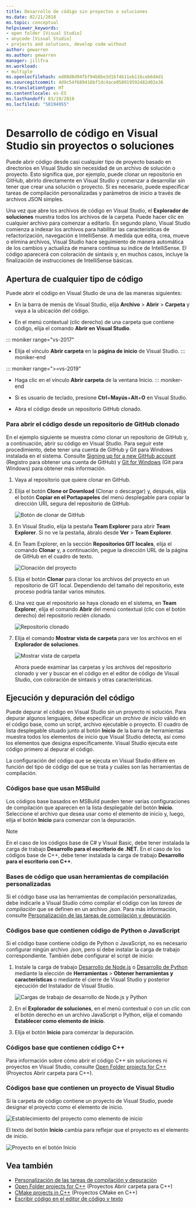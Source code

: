 ```yaml
---
title: Desarrollo de código sin proyectos o soluciones
ms.date: 02/21/2018
ms.topic: conceptual
helpviewer_keywords:
- open folder [Visual Studio]
- anycode [Visual Studio]
- projects and solutions, develop code without
author: gewarren
ms.author: gewarren
manager: jillfra
ms.workload:
- multiple
ms.openlocfilehash: ed08d8d94fbf94b8be3d1bf4b11eb116ceb6d4d1
ms.sourcegitcommit: 4d9c54f689416bf1dc4ace058919592482d02e36
ms.translationtype: HT
ms.contentlocale: es-ES
ms.lasthandoff: 03/19/2019
ms.locfileid: "58194955"
---
```

# <a name="develop-code-in-visual-studio-without-projects-or-solutions"></a>Desarrollo de código en Visual Studio sin proyectos o soluciones

Puede abrir código desde casi cualquier tipo de proyecto basado en directorios en Visual Studio sin necesidad de un archivo de solución o proyecto. Esto significa que, por ejemplo, puede clonar un repositorio en GitHub, abrirlo directamente en Visual Studio y comenzar a desarrollar sin tener que crear una solución o proyecto. Si es necesario, puede especificar tareas de compilación personalizadas y parámetros de inicio a través de archivos JSON simples.

Una vez que abre los archivos de código en Visual Studio, el **Explorador de soluciones** muestra todos los archivos de la carpeta. Puede hacer clic en cualquier archivo para comenzar a editarlo. En segundo plano, Visual Studio comienza a indexar los archivos para habilitar las características de refactorización, navegación e IntelliSense. A medida que edita, crea, mueve o elimina archivos, Visual Studio hace seguimiento de manera automática de los cambios y actualiza de manera continua su indice de IntelliSense. El código aparecerá con coloración de sintaxis y, en muchos casos, incluye la finalización de instrucciones de IntelliSense básicas.

## <a name="open-any-code"></a>Apertura de cualquier tipo de código

Puede abrir el código en Visual Studio de una de las maneras siguientes:

- En la barra de menús de Visual Studio, elija **Archivo** > **Abrir** > **Carpeta** y vaya a la ubicación del código.

- En el menú contextual (clic derecho) de una carpeta que contiene código, elija el comando **Abrir en Visual Studio**.

::: moniker range="vs-2017"
- Elija el vínculo **Abrir carpeta** en la **página de inicio** de Visual Studio.
::: moniker-end

::: moniker range=">=vs-2019"
- Haga clic en el vínculo **Abrir carpeta** de la ventana Inicio.
::: moniker-end

- Si es usuario de teclado, presione **Ctrl**+**Mayús**+**Alt**+**O** en Visual Studio.

- Abra el código desde un repositorio GitHub clonado.

### <a name="to-open-code-from-a-cloned-github-repo"></a>Para abrir el código desde un repositorio de GitHub clonado

En el ejemplo siguiente se muestra cómo clonar un repositorio de GitHub y, a continuación, abrir su código en Visual Studio. Para seguir este procedimiento, debe tener una cuenta de GitHub y Git para Windows instalada en el sistema. Consulte [Signing up for a new GitHub account](https://help.github.com/articles/signing-up-for-a-new-github-account/) (Registro para obtener una cuenta de GitHub) y [Git for Windows](https://git-for-windows.github.io/) (Git para Windows) para obtener más información.

1. Vaya al repositorio que quiere clonar en GitHub.

1. Elija el botón **Clone or Download** (Clonar o descargar) y, después, elija el botón **Copiar en el Portapapeles** del menú desplegable para copiar la dirección URL segura del repositorio de GitHub.

   ![Botón de clonar de GitHub](./media/VSIDE_Code_Clone.png)

1. En Visual Studio, elija la pestaña **Team Explorer** para abrir **Team Explorer**. Si no ve la pestaña, ábralo desde **Ver** > **Team Explorer**.

1. En Team Explorer, en la sección **Repositorios GIT locales**, elija el comando **Clonar** y, a continuación, pegue la dirección URL de la página de GitHub en el cuadro de texto.

   ![Clonación del proyecto](./media/VSIDE_Code_Clone2.png)

1. Elija el botón **Clonar** para clonar los archivos del proyecto en un repositorio de GIT local. Dependiendo del tamaño del repositorio, este proceso podría tardar varios minutos.

1. Una vez que el repositorio se haya clonado en el sistema, en **Team Explorer**, elija el comando **Abrir** del menú contextual (clic con el botón derecho) del repositorio recién clonado.

   ![Repositorio clonado](./media/VSIDE_Code_Clone3.png)

1. Elija el comando **Mostrar vista de carpeta** para ver los archivos en el **Explorador de soluciones**.

   ![Mostrar vista de carpeta](./media/VSIDE_Code_Clone3_show.png)

   Ahora puede examinar las carpetas y los archivos del repositorio clonado y ver y buscar en el código en el editor de código de Visual Studio, con coloración de sintaxis y otras características.

## <a name="run-and-debug-your-code"></a>Ejecución y depuración del código

Puede depurar el código en Visual Studio sin un proyecto ni solución. Para depurar algunos lenguajes, debe especificar un *archivo de inicio* válido en el código base, como un script, archivo ejecutable o proyecto. El cuadro de lista desplegable situado junto al botón **Inicio** de la barra de herramientas muestra todos los elementos de inicio que Visual Studio detecta, así como los elementos que designa específicamente. Visual Studio ejecuta este código primero al depurar el código.

La configuración del código que se ejecuta en Visual Studio difiere en función del tipo de código del que se trata y cuáles son las herramientas de compilación.

### <a name="codebases-that-use-msbuild"></a>Códigos base que usan MSBuild

Los códigos base basados en MSBuild pueden tener varias configuraciones de compilación que aparecen en la lista desplegable del botón **Inicio**. Seleccione el archivo que desea usar como el elemento de inicio y, luego, elija el botón **Inicio** para comenzar con la depuración.

> [!NOTE]
> En el caso de los códigos base de C# y Visual Basic, debe tener instalada la carga de trabajo **Desarrollo para el escritorio de .NET**. En el caso de los códigos base de C++, debe tener instalada la carga de trabajo **Desarrollo para el escritorio con C++**.

### <a name="codebases-that-use-custom-build-tools"></a>Bases de código que usan herramientas de compilación personalizadas

Si el código base usa las herramientas de compilación personalizadas, debe indicarle a Visual Studio cómo compilar el código con las *tareas de compilación* que se definen en un archivo *.json*. Para más información, consulte [Personalización de las tareas de compilación y depuración](../ide/customize-build-and-debug-tasks-in-visual-studio.md).

### <a name="codebases-that-contain-python-or-javascript-code"></a>Códigos base que contienen código de Python o JavaScript

Si el código base contiene código de Python o JavaScript, no es necesario configurar ningún archivo *.json*, pero sí debe instalar la carga de trabajo correspondiente. También debe configurar el script de inicio:

1. Instale la carga de trabajo [Desarrollo de Node.js](https://visualstudio.microsoft.com/vs/node-js/) o [Desarrollo de Python](https://visualstudio.microsoft.com/vs/python/) mediante la elección de **Herramientas** > **Obtener herramientas y características** o mediante el cierre de Visual Studio y posterior ejecución del Instalador de Visual Studio.

   ![Cargas de trabajo de desarrollo de Node.js y Python](media/python_nodejs_workloads.png)

1. En el **Explorador de soluciones**, en el menú contextual o con un clic con el botón derecho en un archivo JavaScript o Python, elija el comando **Establecer como elemento de inicio**.

1. Elija el botón **Inicio** para comenzar la depuración.

### <a name="codebases-that-contain-c-code"></a>Códigos base que contienen código C++

Para información sobre cómo abrir el código C++ sin soluciones ni proyectos en Visual Studio, consulte [Open Folder projects for C++](/cpp/build/open-folder-projects-cpp) (Proyectos Abrir carpeta para C++).

### <a name="codebases-that-contain-a-visual-studio-project"></a>Códigos base que contienen un proyecto de Visual Studio

Si la carpeta de código contiene un proyecto de Visual Studio, puede designar el proyecto como el elemento de inicio.

![Establecimiento del proyecto como elemento de inicio](media/customize-set-project-as-startup-item.png)

El texto del botón **Inicio** cambia para reflejar que el proyecto es el elemento de inicio.

![Proyecto en el botón Inicio](media/customize-start-button-project.png)

## <a name="see-also"></a>Vea también

- [Personalización de las tareas de compilación y depuración](../ide/customize-build-and-debug-tasks-in-visual-studio.md)
- [Open Folder projects for C++](/cpp/build/open-folder-projects-cpp) (Proyectos Abrir carpeta para C++)
- [CMake projects in C++](/cpp/build/cmake-projects-in-visual-studio) (Proyectos CMake en C++)
- [Escribir código en el editor de código y texto](../ide/writing-code-in-the-code-and-text-editor.md)